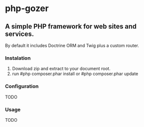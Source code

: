 # php-gozer
<h2>A simple PHP framework for web sites and services.</h2>

By default it includes Doctrine ORM and Twig plus a custom router.

<h3>Instalation</h3>

1) Download zip and extract to your document root.
2) run #php composer.phar install or #php composer.phar update

<h3>Configuration</h3>

TODO

<h3>Usage</h3>

TODO
